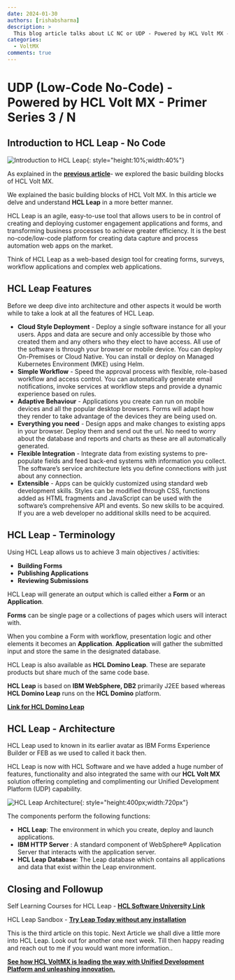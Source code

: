```yaml
---
date: 2024-01-30
authors: [rishabsharma]
description: >
  This blog article talks about LC NC or UDP - Powered by HCL Volt MX - Primer Series 3 of N. Focus on HCL Leap
categories:
  - VoltMX
comments: true
---
```


# **UDP (Low-Code No-Code) - Powered by HCL Volt MX - Primer Series 3 / N**

## **Introduction to HCL Leap - No Code**

![Introduction to HCL Leap](https://media.licdn.com/dms/image/D4D12AQGEXF3fQ-ABIA/article-cover_image-shrink_600_2000/0/1706578144348?e=1712188800&v=beta&t=33_UTzQtht98FMagrl1MaYdcXRW-N3RqPe2XRu8KxsM){: style="height:10%;width:40%"}

As explained in the [**previous article**](https://blog.cloudcollabdevtech.com/blog/2024/01/20/low-code-no-code-or-udp-powered-by-hcl-volt-mx---primer-series-2--n.html)- we explored the basic building blocks of HCL Volt MX.

We explained the basic building blocks of HCL Volt MX. In this article we delve and understand **HCL Leap** in a more better manner.

HCL Leap is an agile, easy-to-use tool that allows users to be in control of creating and deploying customer engagement applications and forms, and transforming business processes to achieve greater efficiency. It is the best no-code/low-code platform for creating data capture and process automation web apps on the market.

Think of HCL Leap as a web-based design tool for creating forms, surveys, workflow applications and complex web applications.

<!-- more -->

## **HCL Leap Features**

Before we deep dive into architecture and other aspects it would be worth while to take a look at all the features of HCL Leap.

- **Cloud Style Deployment** - Deploy a single software instance for all your users. Apps and data are secure and only accessible by those who created them and any others who they elect to have access. All use of the software is through your browser or mobile device. You can deploy On-Premises or Cloud Native. You can install or deploy on Managed Kubernetes Environment (MKE) using Helm.
- **Simple Workflow** - Speed the approval process with flexible, role-based workflow and access control. You can automatically generate email notifications, invoke services at workflow steps and provide a dynamic experience based on rules.
- **Adaptive Behaviour** - Applications you create can run on mobile devices and all the popular desktop browsers. Forms will adapt how they render to take advantage of the devices they are being used on.
- **Everything you need** - Design apps and make changes to existing apps in your browser. Deploy them and send out the url. No need to worry about the database and reports and charts as these are all automatically generated.
- **Flexible Integration** - Integrate data from existing systems to pre-populate fields and feed back-end systems with information you collect. The software’s service architecture lets you define connections with just about any connection.
- **Extensible** - Apps can be quickly customized using standard web development skills. Styles can be modified through CSS, functions added as HTML fragments and JavaScript can be used with the software’s comprehensive API and events. So new skills to be acquired. If you are a web developer no additional skills need to be acquired.

## HCL Leap - Terminology

Using HCL Leap allows us to achieve 3 main objectives / activities:

- **Building Forms**
- **Publishing Applications**
- **Reviewing Submissions**

HCL Leap will generate an output which is called either a **Form** or an **Application**.

**Forms** can be single page or a collections of pages which users will interact with.

When you combine a Form with workflow, presentation logic and other elements it becomes an **Application**. **Application** will gather the submitted input and store the same in the designated database.

HCL Leap is also available as **HCL Domino Leap**. These are separate products but share much of the same code base.

**HCL Leap** is based on **IBM WebSphere, DB2** primarily J2EE based whereas **HCL Domino Leap** runs on the **HCL Domino** platform.

[**Link for HCL Domino Leap**](https://www.hcl-software.com/domino/offerings/domino-leap)

## HCL Leap - Architecture

HCL Leap used to known in its earlier avatar as IBM Forms Experience Builder or FEB as we used to called it back then.

HCL Leap is now with HCL Software and we have added a huge number of features, functionality and also integrated the same with our **HCL Volt MX** solution offering completing and complimenting our Unified Development Platform (UDP) capability.

![HCL Leap Architecture](https://media.licdn.com/dms/image/D4D12AQGKGEf-ZN9whQ/article-inline_image-shrink_1000_1488/0/1706578334646?e=1712188800&v=beta&t=rcD87ApO1wehgE09-QoT2BZzz83Enby_08BUZnwSGx8){: style="height:400px;width:720px"}

The components perform the following functions:

- **HCL Leap**: The environment in which you create, deploy and launch applications.
- **IBM HTTP Server** : A standard component of WebSphere® Application Server that interacts with the application server.
- **HCL Leap Database**: The Leap database which contains all applications and data that exist within the Leap environment.

## Closing and Followup

Self Learning Courses for HCL Leap - [**HCL Software University Link**
](https://hclsoftwareu.hcltechsw.com/hcl-leap)

HCL Leap Sandbox - [**Try Leap Today without any installation**](https://leap.hcl-software.com/apps/anon/org/app/3b1d1808-58b2-4364-8d0d-a3bd7238312f/launch/index.html?form=F_Form1&referrer=www.hcl-software.com)

This is the third article on this topic. Next Article we shall dive a little more into HCL Leap. Look out for another one next week. Till then happy reading and reach out to me if you would want more information..

[**See how HCL VoltMX is leading the way with Unified Development Platform and unleashing innovation.**](https://www.hcltechsw.com/volt-mx)
